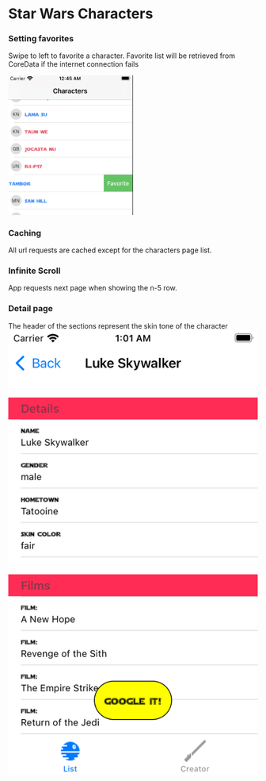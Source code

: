 # Star Wars Characters

### Setting favorites

Swipe to left to favorite a character.
Favorite list will be retrieved from CoreData if the internet connection fails

<img src="Images/favorite.png" width="50%">
<!-- ![favorite](./Images/favorite.png) -->

### Caching
All url requests are cached except for the characters page list.

### Infinite Scroll
App requests next page when showing the n-5 row.

### Detail page
The header of the sections represent the skin tone of the character
![detail](./Images/detail.png)
